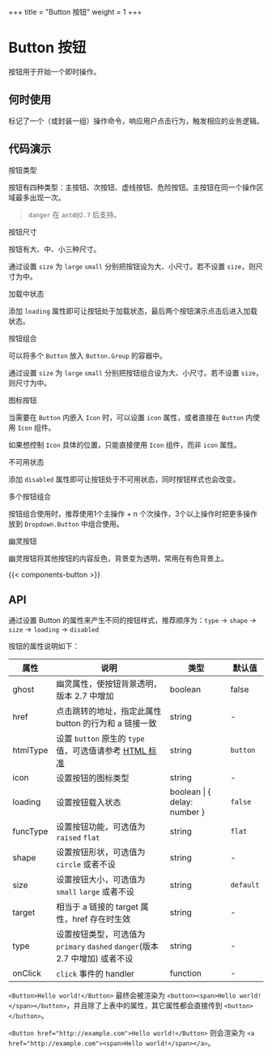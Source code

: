 +++
title = "Button 按钮"
weight = 1
+++

# Button 按钮

按钮用于开始一个即时操作。

## 何时使用

标记了一个（或封装一组）操作命令，响应用户点击行为，触发相应的业务逻辑。

## 代码演示

<div class="c7n-row">
    <div class="c7n-row-6">
        <section class="code-box">
            <section class="code-box-demo"><div id="button-type"></div></section>
            <section class="code-box-meta">
                <div class="code-box-title"><a>按钮类型</a></div>
                <div>
                    <p>按钮有四种类型：主按钮、次按钮、虚线按钮、危险按钮。主按钮在同一个操作区域最多出现一次。</p>
                    <blockquote>
                        <p><code>danger</code> 在 <code>antd@2.7</code> 后支持。</p>
                    </blockquote>
                </div>
            </section>
        </section>
        <section class="code-box">
            <section class="code-box-demo"><div id="button-size"></div></section>
            <section class="code-box-meta">
                <div class="code-box-title"><a>按钮尺寸</a></div>
                <div>
                    <p>按钮有大、中、小三种尺寸。</p>
                    <p>通过设置 <code>size</code> 为 <code>large</code> <code>small</code> 分别把按钮设为大、小尺寸。若不设置 <code>size</code>，则尺寸为中。</p>
                </div>
            </section>
        </section>
        <section class="code-box">
            <section class="code-box-demo"><div id="button-loadding"></div></section>
            <section class="code-box-meta">
                <div class="code-box-title"><a>加载中状态</a></div>
                <div>
                    <p>添加 <code>loading</code> 属性即可让按钮处于加载状态，最后两个按钮演示点击后进入加载状态。</p>
                </div>
            </section>
        </section>
        <section class="code-box">
            <section class="code-box-demo"><div id="button-group"></div></section>
            <section class="code-box-meta">
                <div class="code-box-title"><a>按钮组合</a></div>
                <div>
                    <p>可以将多个 <code>Button</code> 放入 <code>Button.Group</code> 的容器中。</p>
                    <p>通过设置 <code>size</code> 为 <code>large</code> <code>small</code> 分别把按钮组合设为大、小尺寸。若不设置 <code>size</code>，则尺寸为中。</p>
                </div>
            </section>
        </section>
    </div>
    <div class="c7n-row-6">
        <section class="code-box">
            <section class="code-box-demo"><div id="button-icon"></div></section>
            <section class="code-box-meta">
                <div class="code-box-title"><a>图标按钮</a></div>
                <div>
                    <p>当需要在 <code>Button</code> 内嵌入 <code>Icon</code> 时，可以设置 <code>icon</code> 属性，或者直接在 <code>Button</code> 内使用 <code>Icon</code> 组件。</p>
                    <p>如果想控制 <code>Icon</code> 具体的位置，只能直接使用 <code>Icon</code> 组件，而非 <code>icon</code> 属性。</p>
                </div>
            </section>
        </section>
        <section class="code-box">
            <section class="code-box-demo"><div id="button-disabled"></div></section>
            <section class="code-box-meta">
                <div class="code-box-title"><a>不可用状态</a></div>
                <div>
                    <p>添加 <code>disabled</code> 属性即可让按钮处于不可用状态，同时按钮样式也会改变。</p>
                </div>
            </section>
        </section>
        <section class="code-box">
            <section class="code-box-demo"><div id="button-multiple"></div></section>
            <section class="code-box-meta">
                <div class="code-box-title"><a>多个按钮组合</a></div>
                <div>
                    <p>按钮组合使用时，推荐使用1个主操作 + n 个次操作，3个以上操作时把更多操作放到 <code>Dropdown.Button</code> 中组合使用。</p>
                </div>
            </section>
        </section>
        <section class="code-box">
            <section class="code-box-demo"><div id="button-ghost"></div></section>
            <section class="code-box-meta">
                <div class="code-box-title"><a>幽灵按钮</a></div>
                <div>
                    <p>幽灵按钮将其他按钮的内容反色，背景变为透明，常用在有色背景上。</p>
                </div>
            </section>
        </section>
    </div>
</div>

{{< components-button >}}

## API

通过设置 Button 的属性来产生不同的按钮样式，推荐顺序为：`type` -> `shape` -> `size` -> `loading` -> `disabled`

按钮的属性说明如下：

| 属性 | 说明 | 类型 | 默认值 |
| --- | --- | --- | --- |
| ghost | 幽灵属性，使按钮背景透明，版本 2.7 中增加 | boolean | false |
| href | 点击跳转的地址，指定此属性 button 的行为和 a 链接一致 | string | - |
| htmlType | 设置 `button` 原生的 `type` 值，可选值请参考 [HTML 标准](https://developer.mozilla.org/en-US/docs/Web/HTML/Element/button#attr-type) | string | `button` |
| icon | 设置按钮的图标类型 | string | - |
| loading | 设置按钮载入状态 | boolean \| { delay: number } | `false` |
| funcType | 设置按钮功能，可选值为 `raised` `flat` | string | `flat` |
| shape | 设置按钮形状，可选值为 `circle` 或者不设 | string | - |
| size | 设置按钮大小，可选值为 `small` `large` 或者不设 | string | `default` |
| target | 相当于 a 链接的 target 属性，href 存在时生效 | string | - |
| type | 设置按钮类型，可选值为 `primary` `dashed` `danger`(版本 2.7 中增加) 或者不设 | string | - |
| onClick | `click` 事件的 handler | function | - |

`<Button>Hello world!</Button>` 最终会被渲染为 `<button><span>Hello world!</span></button>`，并且除了上表中的属性，其它属性都会直接传到 `<button></button>`。

`<Button href="http://example.com">Hello world!</Button>` 则会渲染为 `<a href="http://example.com"><span>Hello world!</span></a>`。

<style>
[id^="components-button-demo-"] .ant-btn {
  margin-right: 8px;
  margin-bottom: 12px;
}
[id^="components-button-demo-"] .ant-btn-group > .ant-btn {
  margin-right: 0;
}
</style>
